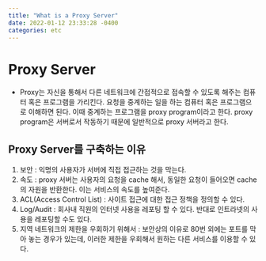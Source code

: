 ```yaml
---
title: "What is a Proxy Server"
date: 2022-01-12 23:33:28 -0400
categories: etc
---
```


# Proxy Server

- Proxy는 자신을 통해서 다른 네트워크에 간접적으로 접속할 수 있도록 해주는 컴퓨터 혹은 프로그램을 가리킨다. 요청을 중계하는 일을 하는 컴퓨터 혹은 프로그램으로 이해하면 된다. 
이때 중계하는 프로그램을 proxy program이라고 한다. proxy program은 서버로서 작동하기 때문에 일반적으로 proxy 서버라고 한다.

## Proxy Server를 구축하는 이유

1. 보안 : 익명의 사용자가 서버에 직접 접근하는 것을 막는다.
2. 속도 : proxy 서버는 사용자의 요청을 cache 해서, 동일한 요청이 들어오면 cache의 자원을 반환한다. 이는 서비스의 속도를 높여준다.
3. ACL(Access Control List) : 사이트 접근에 대한 접근 정책을 정의할 수 있다.
4. Log/Audit : 회사내 직원의 인터넷 사용을 레포팅 할 수 있다. 반대로 인트라넷의 사용을 레포팅할 수도 있다.
5. 지역 네트워크의 제한을 우회하기 위해서 : 보안상의 이유로 80번 외에는 포트를 막아 놓는 경우가 있는데, 이러한 제한을 우회해서 원하는 다른 서비스를 이용할 수 있다.
